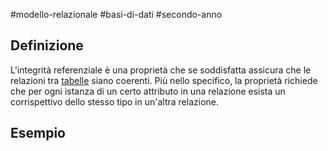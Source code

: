 #modello-relazionale #basi-di-dati #secondo-anno 

## Definizione

L'integrità referenziale è una proprietà che se soddisfatta assicura che le relazioni tra [tabelle](https://it.wikipedia.org/wiki/Tabella_(basi_di_dati) "Tabella (basi di dati)") siano coerenti. Più nello specifico, la proprietà richiede che per ogni istanza di un certo attributo in una relazione esista un corrispettivo dello stesso tipo in un'altra relazione.

## Esempio